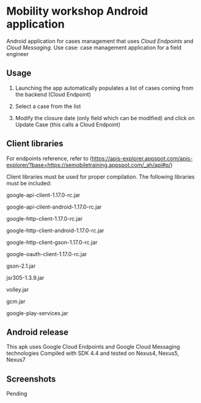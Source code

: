 # Mobility workshop Android application #
Android application for cases management that uses *Cloud Endpoints* and *Cloud Messaging*. 
Use case: case management application for a field engineer

## Usage

1) Launching the app automatically populates a list of cases coming from the backend (Cloud Endpoint)

2) Select a case from the list

3) Modify the closure date (only field which can be modified) and click on Update Case (this calls a Cloud Endpoint)

## Client libraries

For endpoints reference, refer to 
(https://apis-explorer.appspot.com/apis-explorer/?base=https://semobiletraining.appspot.com/_ah/api#p/)

Client libraries must be used for proper compilation. The following libraries must be included:

google-api-client-1.17.0-rc.jar

google-api-client-android-1.17.0-rc.jar

google-http-client-1.17.0-rc.jar

google-http-client-android-1.17.0-rc.jar

google-http-client-gson-1.17.0-rc.jar

google-oauth-client-1.17.0-rc.jar

gson-2.1.jar

jsr305-1.3.9.jar

volley.jar

gcm.jar

google-play-services.jar


## Android release

This apk uses Google Cloud Endpoints and Google Cloud Messaging technologies
Compiled with SDK 4.4 and tested on Nexus4, Nexus5, Nexus7


## Screenshots

Pending